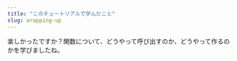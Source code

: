 ```yaml
---
title: "このチュートリアルで学んだこと"
slug: wrapping-up
---
```


楽しかったですか？関数について、どうやって呼び出すのか、どうやって作るのかを学びましたね。

<!-- - Bullet list of key concepts -->
